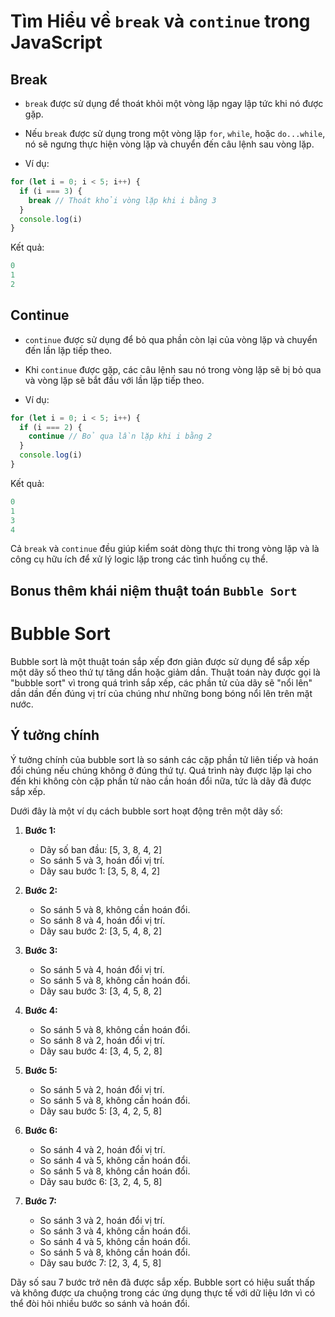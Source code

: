 # Tìm Hiểu về `break` và `continue` trong JavaScript

## Break

- `break` được sử dụng để thoát khỏi một vòng lặp ngay lập tức khi nó được gặp.
- Nếu `break` được sử dụng trong một vòng lặp `for`, `while`, hoặc `do...while`, nó sẽ ngưng thực hiện vòng lặp và chuyển đến câu lệnh sau vòng lặp.

- Ví dụ:

```js
for (let i = 0; i < 5; i++) {
  if (i === 3) {
    break // Thoát khỏi vòng lặp khi i bằng 3
  }
  console.log(i)
}
```

Kết quả:

```js
0
1
2
```

## Continue

- `continue` được sử dụng để bỏ qua phần còn lại của vòng lặp và chuyển đến lần lặp tiếp theo.
- Khi `continue` được gặp, các câu lệnh sau nó trong vòng lặp sẽ bị bỏ qua và vòng lặp sẽ bắt đầu với lần lặp tiếp theo.

- Ví dụ:

```js
for (let i = 0; i < 5; i++) {
  if (i === 2) {
    continue // Bỏ qua lần lặp khi i bằng 2
  }
  console.log(i)
}
```

Kết quả:

```js
0
1
3
4
```

Cả `break` và `continue` đều giúp kiểm soát dòng thực thi trong vòng lặp và là công cụ hữu ích để xử lý logic lặp trong các tình huống cụ thể.

## Bonus thêm khái niệm thuật toán `Bubble Sort`

# Bubble Sort

Bubble sort là một thuật toán sắp xếp đơn giản được sử dụng để sắp xếp một dãy số theo thứ tự tăng dần hoặc giảm dần. Thuật toán này được gọi là "bubble sort" vì trong quá trình sắp xếp, các phần tử của dãy sẽ "nổi lên" dần dần đến đúng vị trí của chúng như những bong bóng nổi lên trên mặt nước.

## Ý tưởng chính

Ý tưởng chính của bubble sort là so sánh các cặp phần tử liên tiếp và hoán đổi chúng nếu chúng không ở đúng thứ tự. Quá trình này được lặp lại cho đến khi không còn cặp phần tử nào cần hoán đổi nữa, tức là dãy đã được sắp xếp.

Dưới đây là một ví dụ cách bubble sort hoạt động trên một dãy số:

1. **Bước 1:**

   - Dãy số ban đầu: [5, 3, 8, 4, 2]
   - So sánh 5 và 3, hoán đổi vị trí.
   - Dãy sau bước 1: [3, 5, 8, 4, 2]

2. **Bước 2:**

   - So sánh 5 và 8, không cần hoán đổi.
   - So sánh 8 và 4, hoán đổi vị trí.
   - Dãy sau bước 2: [3, 5, 4, 8, 2]

3. **Bước 3:**

   - So sánh 5 và 4, hoán đổi vị trí.
   - So sánh 5 và 8, không cần hoán đổi.
   - Dãy sau bước 3: [3, 4, 5, 8, 2]

4. **Bước 4:**

   - So sánh 5 và 8, không cần hoán đổi.
   - So sánh 8 và 2, hoán đổi vị trí.
   - Dãy sau bước 4: [3, 4, 5, 2, 8]

5. **Bước 5:**

   - So sánh 5 và 2, hoán đổi vị trí.
   - So sánh 5 và 8, không cần hoán đổi.
   - Dãy sau bước 5: [3, 4, 2, 5, 8]

6. **Bước 6:**

   - So sánh 4 và 2, hoán đổi vị trí.
   - So sánh 4 và 5, không cần hoán đổi.
   - So sánh 5 và 8, không cần hoán đổi.
   - Dãy sau bước 6: [3, 2, 4, 5, 8]

7. **Bước 7:**
   - So sánh 3 và 2, hoán đổi vị trí.
   - So sánh 3 và 4, không cần hoán đổi.
   - So sánh 4 và 5, không cần hoán đổi.
   - So sánh 5 và 8, không cần hoán đổi.
   - Dãy sau bước 7: [2, 3, 4, 5, 8]

Dãy số sau 7 bước trở nên đã được sắp xếp. Bubble sort có hiệu suất thấp và không được ưa chuộng trong các ứng dụng thực tế với dữ liệu lớn vì có thể đòi hỏi nhiều bước so sánh và hoán đổi.
